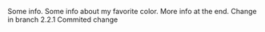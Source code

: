 Some info.
Some info about my favorite color. 
More info at the end.
Change in branch 2.2.1
Commited change